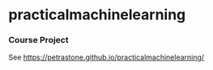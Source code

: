 # practicalmachinelearning

### Course Project

See <https://petrastone.github.io/practicalmachinelearning/>